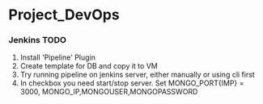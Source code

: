 # Project_DevOps
### Jenkins TODO
1. Install 'Pipeline' Plugin
2. Create template for DB and copy it to VM
3. Try running pipeline on jenkins server, either manually or using cli first
4. In checkbox you need start/stop server. Set MONGO_PORT{IMP} = 3000, MONGO_IP,MONGOUSER,MONGOPASSWORD
